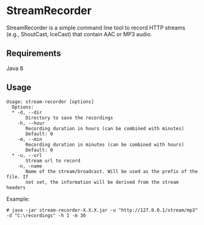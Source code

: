 # StreamRecorder

StreamRecorder is a simple command line tool to record HTTP streams (e.g., ShoutCast, IceCast) that contain AAC or MP3 audio.

## Requirements

Java 8

## Usage

    Usage: stream-recorder [options]
      Options:
      * -d, --dir
           Directory to save the recordings
        -h, --hour
           Recording duration in hours (can be combined with minutes)
           Default: 0
        -m, --min
           Recording duration in minutes (can be combined with hours)
           Default: 0
      * -u, --url
           Stream url to record
        -n, -name
           Name of the stream/broadcast. Will be used as the prefix of the file. If
           not set, the information will be derived from the stream headers


Example:

    # java -jar stream-recorder-X.X.X.jar -u "http://127.0.0.1/stream/mp3" -d "C:\recordings" -h 1 -m 30

